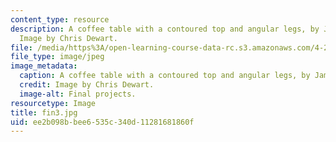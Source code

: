 ```yaml
---
content_type: resource
description: A coffee table with a contoured top and angular legs, by James Smith.
  Image by Chris Dewart.
file: /media/https%3A/open-learning-course-data-rc.s3.amazonaws.com/4-296-furniture-making-spring-2005/ee2b098bbee6535c340d11281681860f_fin3.jpg
file_type: image/jpeg
image_metadata:
  caption: A coffee table with a contoured top and angular legs, by James Smith.
  credit: Image by Chris Dewart.
  image-alt: Final projects.
resourcetype: Image
title: fin3.jpg
uid: ee2b098b-bee6-535c-340d-11281681860f
---
```

